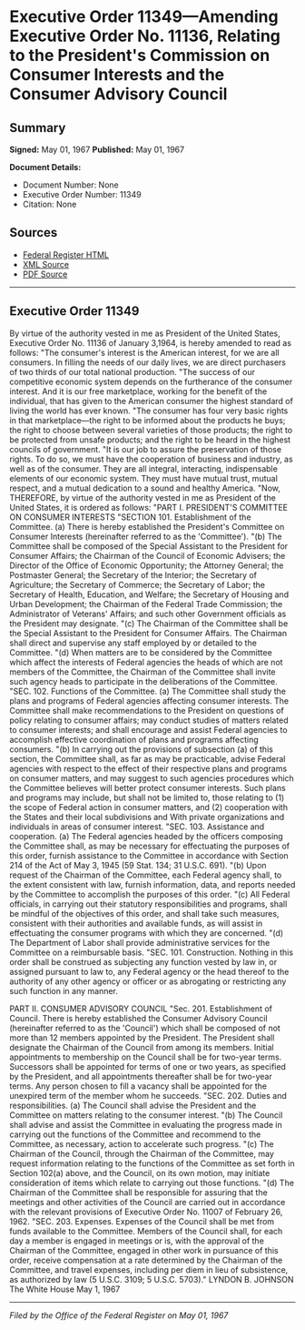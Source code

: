 # Executive Order 11349—Amending Executive Order No. 11136, Relating to the President's Commission on Consumer Interests and the Consumer Advisory Council

## Summary

**Signed:** May 01, 1967
**Published:** May 01, 1967

**Document Details:**
- Document Number: None
- Executive Order Number: 11349
- Citation: None

## Sources
- [Federal Register HTML](https://www.presidency.ucsb.edu/documents/executive-order-11349-amending-executive-order-no-11136-relating-the-presidents-commission)
- [XML Source](None)
- [PDF Source](None)

---

## Executive Order 11349

By virtue of the authority vested in me as President of the United States, Executive Order No. 11136 of January 3,1964, is hereby amended to read as follows:
"The consumer's interest is the American interest, for we are all consumers. In filling the needs of our daily lives, we are direct purchasers of two thirds of our total national production.
"The success of our competitive economic system depends on the furtherance of the consumer interest. And it is our free marketplace, working for the benefit of the individual, that has given to the American consumer the highest standard of living the world has ever known.
"The consumer has four very basic rights in that marketplace—the right to be informed about the products he buys; the right to choose between several varieties of those products; the right to be protected from unsafe products; and the right to be heard in the highest councils of government.
"It is our job to assure the preservation of those rights. To do so, we must have the cooperation of business and industry, as well as of the consumer. They are all integral, interacting, indispensable elements of our economic system. They must have mutual trust, mutual respect, and a mutual dedication to a sound and healthy America.
"Now, THEREFORE, by virtue of the authority vested in me as President of the United States, it is ordered as follows:
"PART I. PRESIDENT'S COMMITTEE ON CONSUMER INTERESTS
"SECTION 101. Establishment of the Committee. (a) There is hereby established the President's Committee on Consumer Interests (hereinafter referred to as the 'Committee').
"(b) The Committee shall be composed of the Special Assistant to the President for Consumer Affairs; the Chairman of the Council of Economic Advisers; the Director of the Office of Economic Opportunity; the Attorney General; the Postmaster General; the Secretary of the Interior; the Secretary of Agriculture; the Secretary of Commerce; the Secretary of Labor; the Secretary of Health, Education, and Welfare; the Secretary of Housing and Urban Development; the Chairman of the Federal Trade Commission; the Administrator of Veterans' Affairs; and such other Government officials as the President may designate.
"(c) The Chairman of the Committee shall be the Special Assistant to the President for Consumer Affairs. The Chairman shall direct and supervise any staff employed by or detailed to the Committee.
"(d) When matters are to be considered by the Committee which affect the interests of Federal agencies the heads of which are not members of the Committee, the Chairman of the Committee shall invite such agency heads to participate in the deliberations of the Committee.
"SEC. 102. Functions of the Committee. (a) The Committee shall study the plans and programs of Federal agencies affecting consumer interests. The Committee shall make recommendations to the President on questions of policy relating to consumer affairs; may conduct studies of matters related to consumer interests; and shall encourage and assist Federal agencies to accomplish effective coordination of plans and programs affecting consumers.
"(b) In carrying out the provisions of subsection (a) of this section, the Committee shall, as far as may be practicable, advise Federal agencies with respect to the effect of their respective plans and programs on consumer matters, and may suggest to such agencies procedures which the Committee believes will better protect consumer interests. Such plans and programs may include, but shall not be limited to, those relating to (1) the scope of Federal action in consumer matters, and (2) cooperation with the States and their local subdivisions and With private organizations and individuals in areas of consumer interest.
"SEC. 103. Assistance and cooperation. (a) The Federal agencies headed by the officers composing the Committee shall, as may be necessary for effectuating the purposes of this order, furnish assistance to the Committee in accordance with Section 214 of the Act of May 3, 1945 (59 Stat. 134; 31 U.S.C. 691).
"(b) Upon request of the Chairman of the Committee, each Federal agency shall, to the extent consistent with law, furnish information, data, and reports needed by the Committee to accomplish the purposes of this order.
"(c) All Federal officials, in carrying out their statutory responsibilities and programs, shall be mindful of the objectives of this order, and shall take such measures, consistent with their authorities and available funds, as will assist in effectuating the consumer programs with which they are concerned.
"(d) The Department of Labor shall provide administrative services for the Committee on a reimbursable basis.
"SEC. 101. Construction. Nothing in this order shall be construed as subjecting any function vested by law in, or assigned pursuant to law to, any Federal agency or the head thereof to the authority of any other agency or officer or as abrogating or restricting any such function in any manner.

PART II. CONSUMER ADVISORY COUNCIL
"Sec. 201. Establishment of Council. There is hereby established the Consumer Advisory Council (hereinafter referred to as the 'Council') which shall be composed of not more than 12 members appointed by the President. The President shall designate the Chairman of the Council from among its members. Initial appointments to membership on the Council shall be for two-year terms. Successors shall be appointed for terms of one or two years, as specified by the President, and all appointments thereafter shall be for two-year terms. Any person chosen to fill a vacancy shall be appointed for the unexpired term of the member whom he succeeds.
"SEC. 202. Duties and responsibilities. (a) The Council shall advise the President and the Committee on matters relating to the consumer interest.
"(b) The Council shall advise and assist the Committee in evaluating the progress made in carrying out the functions of the Committee and recommend to the Committee, as necessary, action to accelerate such progress.
"(c) The Chairman of the Council, through the Chairman of the Committee, may request information relating to the functions of the Committee as set forth in Section 102(a) above, and the Council, on its own motion, may initiate consideration of items which relate to carrying out those functions.
"(d) The Chairman of the Committee shall be responsible for assuring that the meetings and other activities of the Council are carried out in accordance with the relevant provisions of Executive Order No. 11007 of February 26, 1962.
"SEC. 203. Expenses. Expenses of the Council shall be met from funds available to the Committee. Members of the Council shall, for each day a member is engaged in meetings or is, with the approval of the Chairman of the Committee, engaged in other work in pursuance of this order, receive compensation at a rate determined by the Chairman of the Committee, and travel expenses, including per diem in lieu of subsistence, as authorized by law (5 U.S.C. 3109; 5 U.S.C. 5703)."
LYNDON B. JOHNSON
The White House
May 1, 1967

---

*Filed by the Office of the Federal Register on May 01, 1967*
